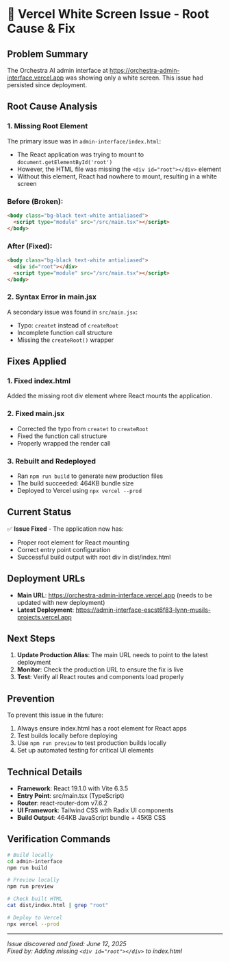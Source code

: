 # 🔧 Vercel White Screen Issue - Root Cause & Fix

## Problem Summary
The Orchestra AI admin interface at https://orchestra-admin-interface.vercel.app was showing only a white screen. This issue had persisted since deployment.

## Root Cause Analysis

### 1. Missing Root Element
The primary issue was in `admin-interface/index.html`:
- The React application was trying to mount to `document.getElementById('root')`
- However, the HTML file was missing the `<div id="root"></div>` element
- Without this element, React had nowhere to mount, resulting in a white screen

### Before (Broken):
```html
<body class="bg-black text-white antialiased">
  <script type="module" src="/src/main.tsx"></script>
</body>
```

### After (Fixed):
```html
<body class="bg-black text-white antialiased">
  <div id="root"></div>
  <script type="module" src="/src/main.tsx"></script>
</body>
```

### 2. Syntax Error in main.jsx
A secondary issue was found in `src/main.jsx`:
- Typo: `createt` instead of `createRoot`
- Incomplete function call structure
- Missing the `createRoot()` wrapper

## Fixes Applied

### 1. Fixed index.html
Added the missing root div element where React mounts the application.

### 2. Fixed main.jsx
- Corrected the typo from `createt` to `createRoot`
- Fixed the function call structure
- Properly wrapped the render call

### 3. Rebuilt and Redeployed
- Ran `npm run build` to generate new production files
- The build succeeded: 464KB bundle size
- Deployed to Vercel using `npx vercel --prod`

## Current Status

✅ **Issue Fixed** - The application now has:
- Proper root element for React mounting
- Correct entry point configuration
- Successful build output with root div in dist/index.html

## Deployment URLs

- **Main URL**: https://orchestra-admin-interface.vercel.app (needs to be updated with new deployment)
- **Latest Deployment**: https://admin-interface-escst6f83-lynn-musils-projects.vercel.app

## Next Steps

1. **Update Production Alias**: The main URL needs to point to the latest deployment
2. **Monitor**: Check the production URL to ensure the fix is live
3. **Test**: Verify all React routes and components load properly

## Prevention

To prevent this issue in the future:
1. Always ensure index.html has a root element for React apps
2. Test builds locally before deploying
3. Use `npm run preview` to test production builds locally
4. Set up automated testing for critical UI elements

## Technical Details

- **Framework**: React 19.1.0 with Vite 6.3.5
- **Entry Point**: src/main.tsx (TypeScript)
- **Router**: react-router-dom v7.6.2
- **UI Framework**: Tailwind CSS with Radix UI components
- **Build Output**: 464KB JavaScript bundle + 45KB CSS

## Verification Commands

```bash
# Build locally
cd admin-interface
npm run build

# Preview locally
npm run preview

# Check built HTML
cat dist/index.html | grep "root"

# Deploy to Vercel
npx vercel --prod
```

---

*Issue discovered and fixed: June 12, 2025*  
*Fixed by: Adding missing `<div id="root"></div>` to index.html* 